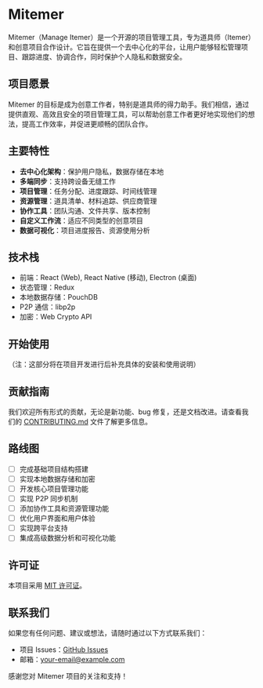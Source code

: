 # Mitemer

Mitemer（Manage Itemer）是一个开源的项目管理工具，专为道具师（Itemer）和创意项目合作设计。它旨在提供一个去中心化的平台，让用户能够轻松管理项目、跟踪进度、协调合作，同时保护个人隐私和数据安全。

## 项目愿景

Mitemer 的目标是成为创意工作者，特别是道具师的得力助手。我们相信，通过提供直观、高效且安全的项目管理工具，可以帮助创意工作者更好地实现他们的想法，提高工作效率，并促进更顺畅的团队合作。

## 主要特性

- **去中心化架构**：保护用户隐私，数据存储在本地
- **多端同步**：支持跨设备无缝工作
- **项目管理**：任务分配、进度跟踪、时间线管理
- **资源管理**：道具清单、材料追踪、供应商管理
- **协作工具**：团队沟通、文件共享、版本控制
- **自定义工作流**：适应不同类型的创意项目
- **数据可视化**：项目进度报告、资源使用分析

## 技术栈

- 前端：React (Web), React Native (移动), Electron (桌面)
- 状态管理：Redux
- 本地数据存储：PouchDB
- P2P 通信：libp2p
- 加密：Web Crypto API

## 开始使用

（注：这部分将在项目开发进行后补充具体的安装和使用说明）

## 贡献指南

我们欢迎所有形式的贡献，无论是新功能、bug 修复，还是文档改进。请查看我们的 [CONTRIBUTING.md](CONTRIBUTING.md) 文件了解更多信息。

## 路线图

- [ ] 完成基础项目结构搭建
- [ ] 实现本地数据存储和加密
- [ ] 开发核心项目管理功能
- [ ] 实现 P2P 同步机制
- [ ] 添加协作工具和资源管理功能
- [ ] 优化用户界面和用户体验
- [ ] 实现跨平台支持
- [ ] 集成高级数据分析和可视化功能

## 许可证

本项目采用 [MIT 许可证](LICENSE)。

## 联系我们

如果您有任何问题、建议或想法，请随时通过以下方式联系我们：

- 项目 Issues：[GitHub Issues](https://github.com/your-username/mitemer/issues)
- 邮箱：your-email@example.com

感谢您对 Mitemer 项目的关注和支持！